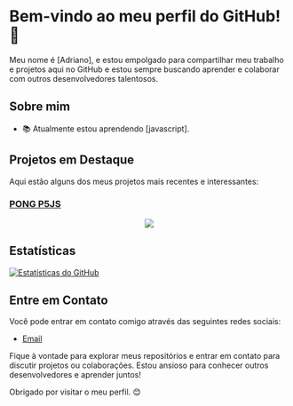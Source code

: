 # Bem-vindo ao meu perfil do GitHub! 👋

Meu nome é [Adriano], e estou empolgado para compartilhar meu trabalho e projetos aqui no GitHub e estou sempre buscando aprender e colaborar com outros desenvolvedores talentosos.

## Sobre mim

- 📚 Atualmente estou aprendendo [javascript].

## Projetos em Destaque

Aqui estão alguns dos meus projetos mais recentes e interessantes:

### [PONG P5JS]([(https://editor.p5js.org/adriano.pinheiro.ramos/sketches/rzGqQItB2))
<center><img src="https://miro.medium.com/v2/resize:fit:640/1*D03gtwOfjTPb6TLb7hW2BA.gif"></center>

## Estatísticas

[![Estatísticas do GitHub](https://github-readme-stats.vercel.app/api?username=AdrianoRamos2007&show_icons=true&count_private=true)](https://github.com/anuraghazra/github-readme-stats)

## Entre em Contato

Você pode entrar em contato comigo através das seguintes redes sociais:

- [Email](Adriano.pinheiro.ramo@escola.pr.gov.br)

Fique à vontade para explorar meus repositórios e entrar em contato para discutir projetos ou colaborações. Estou ansioso para conhecer outros desenvolvedores e aprender juntos!

Obrigado por visitar o meu perfil. 😊
